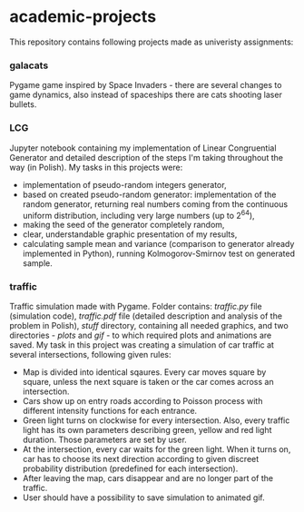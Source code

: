 # academic-projects
This repository contains following projects made as univeristy assignments:

### galacats
Pygame game inspired by Space Invaders - there are several changes to game dynamics, also instead of spaceships there are cats shooting laser bullets.

### LCG
Jupyter notebook containing my implementation of Linear Congruential Generator and detailed description of the steps I'm taking throughout the way (in Polish). My tasks in this projects were: 
<ul>
  <li> implementation of pseudo-random integers generator,</li>
  <li> based on created pseudo-random generator: implementation of the random generator, returning real numbers coming from the continuous uniform distribution, including very large numbers (up to 2<sup>64</sup>),</li>
  <li> making the seed of the generator completely random,</li>
  <li> clear, understandable graphic presentation of my results,</li>
  <li> calculating sample mean and variance (comparison to generator already implemented in Python), running Kolmogorov-Smirnov test on generated sample.</li>
</ul>

### traffic

Traffic simulation made with Pygame. Folder contains: <em>traffic.py</em> file (simulation code), <em>traffic.pdf</em> file (detailed description and analysis of the problem in Polish), <em>stuff</em> directory, containing all needed graphics, and two directories - <em>plots</em> and <em>gif</em> - to which required plots and animations are saved. My task in this project was creating a simulation of car traffic at several intersections, following given rules:
<ul>
  <li> Map is divided into identical sqaures. Every car moves square by square, unless the next square is taken or the car comes across an intersection. </li>
  <li> Cars show up on entry roads according to Poisson process with different intensity functions for each entrance. </li>
  <li> Green light turns on clockwise for every intersection. Also, every traffic light has its own parameters describing green, yellow and red light duration. Those parameters are set by user. </li>
  <li> At the intersection, every car waits for the green light. When it turns on, car has to choose its next direction according to given discreet probability distribution (predefined for each intersection). </li>
  <li> After leaving the map, cars disappear and are no longer part of the traffic. </li>
  <li> User should have a possibility to save simulation to animated gif. </li>
</ul>
